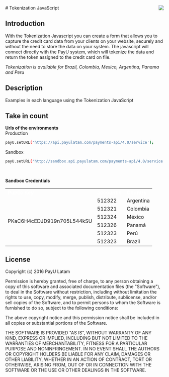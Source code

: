 <img src="http://www.payulatam.com/logos/logo.php?l=113&c=571fd87d49984" align="right" />
# Tokenization JavaScript


Introduction
--------------------------------------
With the Tokenization Javascript you can create a form that allows you to capture the credit card data from your clients on your website, securely and without the need to store the data on your system. The javascript will connect directly with the PayU system, which will tokenize the data and return the token assigned to the credit card on file.

<i>Tokenization is available for Brazil, Colombia, Mexico, Argentina, Panama and Peru </i>

Description
--------------------------------------
Examples in each language using the Tokenization JavaScript


Take in count
--------------------------------------
<b>Urls of the environments</b><br>
Production
```bash
payU.setURL('https://api.payulatam.com/payments-api/4.0/service');
```
Sandbox
```bash
payU.setURL('http://sandbox.api.payulatam.com/payments-api/4.0/service');
```
<br>

<b>Sandbox Credentials</b>
<table >
	<tr>
		<td><span style="color: #fff"><b>Public Key</span></td>
		<td><span style="color: #fff"><b>accountId</span></td>
		<td><span style="color: #fff"><b>Country</span></td>
	</tr>
	<tr>
		<td rowspan="6">PKaC6H4cEDJD919n705L544kSU</td>
		<td>512322</td>
		<td>Argentina</td>
	</tr>
	<tr>
		<td>512321</td>
		<td>Colombia</td>
	</tr>
	<tr>
		<td>512324</td>
		<td>México</td>
	</tr>
	<tr>
		<td>512326</td>
		<td>Panamá</td>
	</tr>
	<tr>
		<td>512323</td>
		<td>Perú</td>
	</tr>
	<tr>
		<td>512323</td>
		<td>Brazil</td>
	</tr>
</table>

License
--------------------------------------
Copyright (c) 2016 PayU Latam

Permission is hereby granted, free of charge, to any person obtaining a copy of this software and associated documentation files (the "Software"), to deal in the Software without restriction, including without limitation the rights to use, copy, modify, merge, publish, distribute, sublicense, and/or sell copies of the Software, and to permit persons to whom the Software is furnished to do so, subject to the following conditions:

The above copyright notice and this permission notice shall be included in all copies or substantial portions of the Software.

THE SOFTWARE IS PROVIDED "AS IS", WITHOUT WARRANTY OF ANY KIND, EXPRESS OR IMPLIED, INCLUDING BUT NOT LIMITED TO THE WARRANTIES OF MERCHANTABILITY, FITNESS FOR A PARTICULAR PURPOSE AND NONINFRINGEMENT. IN NO EVENT SHALL THE AUTHORS OR COPYRIGHT HOLDERS BE LIABLE FOR ANY CLAIM, DAMAGES OR OTHER LIABILITY, WHETHER IN AN ACTION OF CONTRACT, TORT OR OTHERWISE, ARISING FROM, OUT OF OR IN CONNECTION WITH THE SOFTWARE OR THE USE OR OTHER DEALINGS IN THE SOFTWARE.
